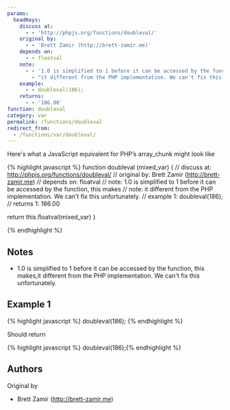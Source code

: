 ```yaml
---
params:
  headKeys:
    discuss at:
      - - 'http://phpjs.org/functions/doubleval/'
    original by:
      - - 'Brett Zamir (http://brett-zamir.me)'
    depends on:
      - - floatval
    note:
      - - '1.0 is simplified to 1 before it can be accessed by the function, this makes'
        - "it different from the PHP implementation. We can't fix this unfortunately."
    example:
      - - doubleval(186);
    returns:
      - - '186.00'
function: doubleval
category: var
permalink: /functions/doubleval
redirect_from:
  - /functions/var/doubleval/
---
```


<!-- WARNING! This file is auto generated by `npm run web:inject`, do not edit by hand -->

Here's what a JavaScript equivalent for PHP’s array_chunk might look like

{% highlight javascript %}
function doubleval (mixed_var) {
  //  discuss at: http://phpjs.org/functions/doubleval/
  // original by: Brett Zamir (http://brett-zamir.me)
  //  depends on: floatval
  //        note: 1.0 is simplified to 1 before it can be accessed by the function, this makes
  //        note: it different from the PHP implementation. We can't fix this unfortunately.
  //   example 1: doubleval(186);
  //   returns 1: 186.00

  return this.floatval(mixed_var)
}

{% endhighlight %}

## Notes
- 1.0 is simplified to 1 before it can be accessed by the function, this makes,it different from the PHP implementation. We can't fix this unfortunately.

## Example 1

{% highlight javascript %}
doubleval(186);
{% endhighlight %}

Should return

{% highlight javascript %}
doubleval(186);{% endhighlight %}


## Authors


Original by

- Brett Zamir (http://brett-zamir.me)

